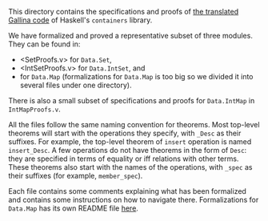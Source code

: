 This directory contains the specifications and proofs of [the translated Gallina
code](../lib) of Haskell's `containers` library.

We have formalized and proved a representative subset of three modules. They can
be found in:
* <SetProofs.v> for `Data.Set`,
* <IntSetProofs.v> for `Data.IntSet`, and
* <MapProofs> for `Data.Map` (formalizations for `Data.Map` is too big so we
  divided it into several files under one directory).

There is also a small subset of specifications and proofs for `Data.IntMap` in
`IntMapProofs.v`.

All the files follow the same naming convention for theorems. Most top-level
theorems will start with the operations they specify, with `_Desc` as their
suffixes. For example, the top-level theorem of `insert` operation is named
`insert_Desc`. A few operations do not have theorems in the form of `Desc`: they
are specified in terms of equality or iff relations with other terms. These
theorems also start with the names of the operations, with `_spec` as their
suffixes (for example, `member_spec`).

Each file contains some comments explaining what has been formalized and
contains some instructions on how to navigate there. Formalizations for
`Data.Map` has its own README file [here](MapProofs/README.md).
